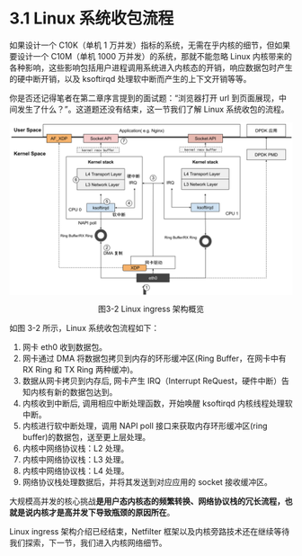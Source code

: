 # 3.1 Linux 系统收包流程

如果设计一个 C10K（单机 1 万并发）指标的系统，无需在乎内核的细节，但如果要设计一个 C10M（单机 1000 万并发）的系统，那就不能忽略 Linux 内核带来的各种影响，这些影响包括用户进程调用系统进入内核态的开销，响应数据包时产生的硬中断开销，以及 ksoftirqd 处理软中断而产生的上下文开销等等。

你是否还记得笔者在第二章序言提到的面试题：“浏览器打开 url 到页面展现，中间发生了什么？”。这道题还没有结束，这一节我们了解 Linux 系统收包的流程。

<div  align="center">
	<img src="../assets/networking.svg" width="650"  align=center />
	<p>图3-2 Linux ingress 架构概览 </p>
</div>

如图 3-2 所示，Linux 系统收包流程如下：

1. 网卡 eth0 收到数据包。
2. 网卡通过 DMA 将数据包拷贝到内存的环形缓冲区(Ring Buffer，在网卡中有 RX Ring 和 TX Ring 两种缓冲)。
3. 数据从网卡拷贝到内存后, 网卡产生 IRQ（Interrupt ReQuest，硬件中断）告知内核有新的数据包达到。
4. 内核收到中断后, 调用相应中断处理函数，开始唤醒 ksoftirqd 内核线程处理软中断。
5. 内核进行软中断处理，调用 NAPI poll 接口来获取内存环形缓冲区(ring buffer)的数据包，送至更上层处理。
6. 内核中网络协议栈：L2 处理。
7. 内核中网络协议栈：L3 处理。
8. 内核中网络协议栈：L4 处理。
9. 网络协议栈处理数据后，并将其发送到对应应用的 socket 接收缓冲区。


大规模高并发的核心挑战**是用户态内核态的频繁转换、网络协议栈的冗长流程，也就是说内核才是高并发下导致瓶颈的原因所在**。


Linux ingress 架构介绍已经结束，Netfilter 框架以及内核旁路技术还在继续等待我们探索，下一节，我们进入内核网络细节。